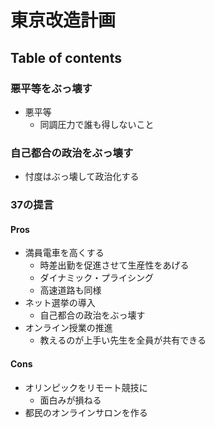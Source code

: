 # 東京改造計画

## Table of contents

### 悪平等をぶっ壊す

- 悪平等
  - 同調圧力で誰も得しないこと

### 自己都合の政治をぶっ壊す

- 忖度はぶっ壊して政治化する

### 37の提言

#### Pros

- 満員電車を高くする
  - 時差出勤を促進させて生産性をあげる
  - ダイナミック・プライシング
  - 高速道路も同様
- ネット選挙の導入
  - 自己都合の政治をぶっ壊す
- オンライン授業の推進
  - 教えるのが上手い先生を全員が共有できる

#### Cons

- オリンピックをリモート競技に
  - 面白みが損ねる
- 都民のオンラインサロンを作る
